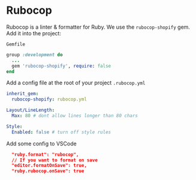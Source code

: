 # Rubocop

Rubocop is a linter & formatter for Ruby. We use the `rubocop-shopify` gem. Add it into the project:

`Gemfile`
```ruby
group :development do
  ...
  gem 'rubocop-shopify', require: false
end
```
Add a config file at the root of your project
`.rubocop.yml`
```yaml
inherit_gem:
  rubocop-shopify: rubocop.yml

Layout/LineLength:
  Max: 80 # dont allow lines longer than 80 chars

Style:
  Enabled: false # turn off style rules
```

Add some config to VSCode

```json
  "ruby.format": "rubocop",
  // If you want to format on save
  "editor.formatOnSave": true,
  "ruby.rubocop.onSave": true

```
